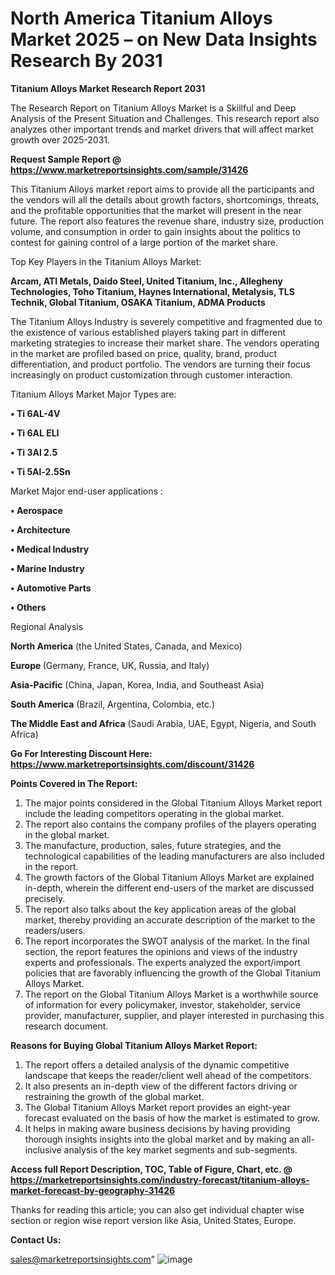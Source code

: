  # North America Titanium Alloys Market 2025 – on New Data Insights Research By 2031

<strong>Titanium Alloys Market Research Report 2031</strong>

The Research Report on Titanium Alloys Market is a Skillful and Deep Analysis of the Present Situation and Challenges. This research report also analyzes other important trends and market drivers that will affect market growth over 2025-2031.

<strong>Request Sample Report @ <a href=https://www.marketreportsinsights.com/sample/31426>https://www.marketreportsinsights.com/sample/31426</a></strong>

This Titanium Alloys market report aims to provide all the participants and the vendors will all the details about growth factors, shortcomings, threats, and the profitable opportunities that the market will present in the near future. The report also features the revenue share, industry size, production volume, and consumption in order to gain insights about the politics to contest for gaining control of a large portion of the market share.

Top Key Players in the Titanium Alloys Market:

<strong>Arcam, ATI Metals, Daido Steel, United Titanium, Inc., Allegheny Technologies, Toho Titanium, Haynes International, Metalysis, TLS Technik, Global Titanium, OSAKA Titanium, ADMA Products</strong>

The Titanium Alloys Industry is severely competitive and fragmented due to the existence of various established players taking part in different marketing strategies to increase their market share. The vendors operating in the market are profiled based on price, quality, brand, product differentiation, and product portfolio. The vendors are turning their focus increasingly on product customization through customer interaction.

Titanium Alloys Market Major Types are:

<strong>• Ti 6AL-4V

• Ti 6AL ELI

• Ti 3Al 2.5

• Ti 5Al-2.5Sn</strong>

Market Major end-user applications :

<strong>• Aerospace

• Architecture

• Medical Industry

• Marine Industry

• Automotive Parts

• Others</strong>

Regional Analysis

</u><strong><b>North America</b></strong> (the United States, Canada, and Mexico)

<strong><b>Europe </b></strong>(Germany, France, UK, Russia, and Italy)

<strong><b>Asia-Pacific</b></strong> (China, Japan, Korea, India, and Southeast Asia)

<strong><b>South America</b></strong> (Brazil, Argentina, Colombia, etc.)

<strong><b>The Middle East and Africa</b></strong> (Saudi Arabia, UAE, Egypt, Nigeria, and South Africa)

<strong>Go For Interesting Discount Here: <a href=https://www.marketreportsinsights.com/discount/31426>https://www.marketreportsinsights.com/discount/31426</a></strong>

<strong>Points Covered in The Report:</strong>
<ol>
  <li>The major points considered in the Global Titanium Alloys Market report include the leading competitors operating in the global market.</li>
  <li>The report also contains the company profiles of the players operating in the global market.</li>
  <li>The manufacture, production, sales, future strategies, and the technological capabilities of the leading manufacturers are also included in the report.</li>
  <li>The growth factors of the Global Titanium Alloys Market are explained in-depth, wherein the different end-users of the market are discussed precisely.</li>
  <li>The report also talks about the key application areas of the global market, thereby providing an accurate description of the market to the readers/users.</li>
  <li>The report incorporates the SWOT analysis of the market. In the final section, the report features the opinions and views of the industry experts and professionals. The experts analyzed the export/import policies that are favorably influencing the growth of the Global Titanium Alloys Market.</li>
  <li>The report on the Global Titanium Alloys Market is a worthwhile source of information for every policymaker, investor, stakeholder, service provider, manufacturer, supplier, and player interested in purchasing this research document.</li>
</ol>
<strong>Reasons for Buying Global Titanium Alloys Market Report:</strong>

<ol>
  <li>The report offers a detailed analysis of the dynamic competitive landscape that keeps the reader/client well ahead of the competitors.</li>
  <li>It also presents an in-depth view of the different factors driving or restraining the growth of the global market.</li>
  <li>The Global Titanium Alloys Market report provides an eight-year forecast evaluated on the basis of how the market is estimated to grow.</li>
  <li>It helps in making aware business decisions by having providing thorough insights insights into the global market and by making an all-inclusive analysis of the key market segments and sub-segments.</li>
</ol>
<strong>Access full Report Description, TOC, Table of Figure, Chart, etc. @ <a href=https://marketreportsinsights.com/industry-forecast/titanium-alloys-market-forecast-by-geography-31426>https://marketreportsinsights.com/industry-forecast/titanium-alloys-market-forecast-by-geography-31426</a></strong>


Thanks for reading this article; you can also get individual chapter wise section or region wise report version like Asia, United States, Europe.

<strong>Contact Us:</strong>

sales@marketreportsinsights.com"
![image](https://github.com/user-attachments/assets/9514b5a2-0f00-4ecd-8413-9fc9fb9964bb)
